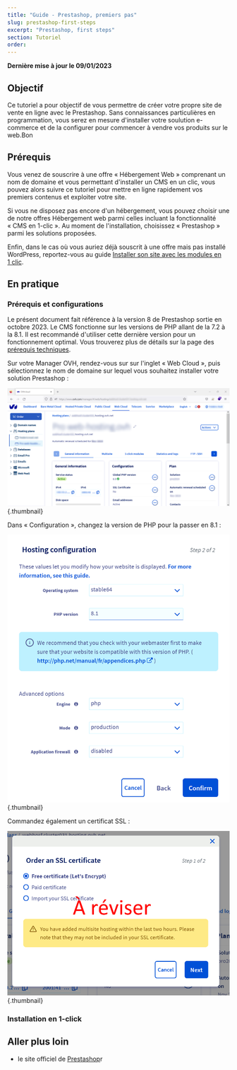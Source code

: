 ```yaml
---
title: "Guide - Prestashop, premiers pas"
slug: prestashop-first-steps
excerpt: "Prestashop, first steps"
section: Tutoriel
order: 
---
```


**Dernière mise à jour le 09/01/2023**

## Objectif

Ce tutoriel a pour objectif de vous permettre de créer votre propre site de vente en ligne avec le Prestashop. Sans connaissances particulières en programmation, vous serez en mesure d'installer votre soulution e-commerce et de la configurer pour commencer à vendre vos produits sur le web.Bon

## Prérequis

Vous venez de souscrire à une offre « Hébergement Web » comprenant un nom de domaine et vous permettant d'installer un CMS en un clic, vous pouvez alors suivre ce tutoriel pour mettre en ligne rapidement vos premiers contenus et exploiter votre site.

Si vous ne disposez pas encore d'un hébergement, vous pouvez choisir une de notre offres Hébergement web parmi celles incluant la fonctionnalité « CMS en 1-clic ». Au moment de l'installation, choisissez « Prestashop » parmi les solutions proposées.

Enfin, dans le cas où vous auriez déjà souscrit à une offre mais pas installé WordPress, reportez-vous au guide [Installer son site avec les modules en 1 clic](https://docs.ovh.com/fr/hosting/modules-en-1-clic/).

## En pratique

### Prérequis et configurations

Le présent document fait référence à la version 8 de Prestashop sortie en octobre 2023. Le CMS fonctionne sur les versions de PHP allant de la 7.2 à la 8.1. Il est recommandé d'utiliser cette dernière version pour un fonctionnement optimal. Vous trouverez plus de détails sur la page des [prérequis techniques](https://devdocs.prestashop-project.org/8/basics/installation/system-requirements/).

Sur votre Manager OVH, rendez-vous sur sur l'inglet «&nbsp;Web Cloud&nbsp;», puis sélectionnez le nom de domaine sur lequel vous souhaitez installer votre solution Prestashop&nbsp;:

![Sélectionner son nom de domaine](images/prestashop_first_steps%5B1%5D.png){.thumbnail}

Dans «&nbsp;Configuration&nbsp;», changez la version de PHP pour la passer en 8.1&nbsp;:

![Changer la version de PHP](images/prestashop_first_steps%5B2%5D.png){.thumbnail}

Commandez également un certificat SSL&nbsp;:

![Installer un certificat SSL](images/prestashop_first_steps%5B3%5D.png){.thumbnail}

### Installation en 1-click



## Aller plus loin

- le site officiel de [Prestashop](https://www.prestashop.com/)r